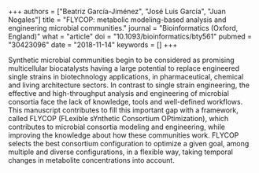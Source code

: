 +++
authors = ["Beatriz García-Jiménez", "José Luis García", "Juan Nogales"]
title = "FLYCOP: metabolic modeling-based analysis and engineering microbial communities."
journal = "Bioinformatics (Oxford, England)"
what = "article"
doi = "10.1093/bioinformatics/bty561"
pubmed = "30423096"
date = "2018-11-14"
keywords = []
+++

Synthetic microbial communities begin to be considered as promising multicellular biocatalysts having a large potential to replace engineered single strains in biotechnology applications, in pharmaceutical, chemical and living architecture sectors. In contrast to single strain engineering, the effective and high-throughput analysis and engineering of microbial consortia face the lack of knowledge, tools and well-defined workflows. This manuscript contributes to fill this important gap with a framework, called FLYCOP (FLexible sYnthetic Consortium OPtimization), which contributes to microbial consortia modeling and engineering, while improving the knowledge about how these communities work. FLYCOP selects the best consortium configuration to optimize a given goal, among multiple and diverse configurations, in a flexible way, taking temporal changes in metabolite concentrations into account.